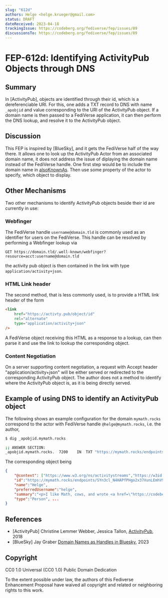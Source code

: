 ```yaml
---
slug: "612d"
authors: Helge <helge.krueger@gmail.com>
status: DRAFT
dateReceived: 2023-04-18
trackingIssue: https://codeberg.org/fediverse/fep/issues/89
discussionsTo: https://codeberg.org/fediverse/fep/issues/89
---
```

# FEP-612d: Identifying ActivityPub Objects through DNS

## Summary

In [ActivityPub], objects are identified through their id, which is a dereferenciable URI. For this, one adds a TXT record to DNS with name `_apobjid` and value corresponding to the URI of the ActivityPub object. If a domain name is then passed to a FediVerse application, it can then perform the DNS lookup, and resolve it to the ActivityPub object.

## Discussion

This FEP is inspired by [BlueSky], and it gets the FediVerse half of the way there. It allows one to look up the ActivityPub Actor from an associated domain name, it does not address the issue of diplaying the domain name instead of the FediVerse handle. One first step would be to include the domain name in [alsoKnownAs](https://www.w3.org/TR/did-core/#dfn-alsoknownas). Then use some property of the actor to specify, which object to display.

## Other Mechanisms

Two other mechanisms to identify ActivityPub objects beside their id are currently in use:

### Webfinger

The FediVerse handle `username@domain.tld` is commonly used as an identifier for users on the FediVerse. This handle can be resolved by performing a Webfinger lookup via

```http
GET https://domain.tld/.well-known/webfinger?resource=acct:username@domain.tld
```

the activity pub object is then contained in the link with type `application/activity+json`.

### HTML Link header

The second method, that is less commonly used, is to provide a HTML link header of the form

```html
<link
    href="https://activty.pub/object/id"
    rel="alternate"
    type="application/activity+json"
/>
```

A FediVerse object receiving this HTML as a response to a lookup, can then parse it and use the link to lookup the corresponding object.

### Content Negotiation

On a server supporting content negotiation, a request with Accept header "application/activity+json" will be either served or redirected to the corresponding ActivityPub object. The author does not a method to identify where the ActivityPub object is, as it is being directly served.

## Example of using DNS to identify an ActivityPub object

The following shows an example configuration for the domain `mymath.rocks` correspond to the actor with FediVerse handle `@helge@mymath.rocks`, i.e. the author,

```bash
$ dig _apobjid.mymath.rocks

;; ANSWER SECTION:
_apobjid.mymath.rocks.	7200	IN	TXT	"https://mymath.rocks/endpoints/SYn3cl_N4HAPfPHgo2x37XunLEmhV9LnxCggcYwyec0"
```

The corresponding object being

```json
{
    "@context": ["https://www.w3.org/ns/activitystreams","https://w3id.org/security/v1"],
    "id":"https://mymath.rocks/endpoints/SYn3cl_N4HAPfPHgo2x37XunLEmhV9LnxCggcYwyec0",
    "name":"Helge",
    "preferredUsername":"helge",
    "summary":"<p>I like Math, cows, and wrote <a href=\"https://codeberg.org/bovine/bovine/\">bovine</a>.</p>",
    "type":"Person", ...
}
```

## References

- [ActivityPub] Christine Lemmer Webber, Jessica Tallon, [ActivityPub](https://www.w3.org/TR/activitypub/), 2018
- [BlueSky] Jay Graber [Domain Names as Handles in Bluesky](https://blueskyweb.xyz/blog/3-6-2023-domain-names-as-handles-in-bluesky), 2023

## Copyright

CC0 1.0 Universal (CC0 1.0) Public Domain Dedication

To the extent possible under law, the authors of this Fediverse Enhancement Proposal have waived all copyright and related or neighboring rights to this work.
